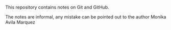 This repository contains notes on Git and GitHub. 

The notes are informal, any mistake can be pointed out to the author Monika Avila Marquez

